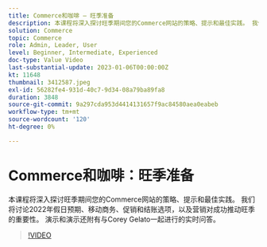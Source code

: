 ```yaml
---
title: Commerce和咖啡 — 旺季准备
description: 本课程将深入探讨旺季期间您的Commerce网站的策略、提示和最佳实践。 我们将讨论2022年假日预期、移动商务、促销和结账选项，以及营销对成功推动旺季的重要性。 演示和演示还附有与Corey Gelato一起进行的实时问答。
solution: Commerce
topic: Commerce
role: Admin, Leader, User
level: Beginner, Intermediate, Experienced
doc-type: Value Video
last-substantial-update: 2023-01-06T00:00:00Z
kt: 11648
thumbnail: 3412587.jpeg
exl-id: 56282fe4-931d-40c7-9d34-08a79ba89fa8
duration: 3848
source-git-commit: 9a297cda953d4414131657f9ac84580aea0eabeb
workflow-type: tm+mt
source-wordcount: '120'
ht-degree: 0%

---
```


# Commerce和咖啡：旺季准备

本课程将深入探讨旺季期间您的Commerce网站的策略、提示和最佳实践。 我们将讨论2022年假日预期、移动商务、促销和结账选项，以及营销对成功推动旺季的重要性。 演示和演示还附有与Corey Gelato一起进行的实时问答。

>[!VIDEO](https://video.tv.adobe.com/v/3412587/?quality=12&learn=on)
